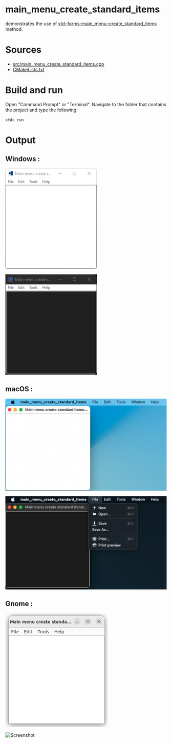 # main_menu_create_standard_items

demonstrates the use of [xtd::forms::main_menu::create_standard_items](https://gammasoft71.github.io/xtd/reference_guides/latest/classxtd_1_1forms_1_1main__menu.html#a6bbc2f6a58ca79e0329f882c3cef77e1) method.

# Sources

* [src/main_menu_create_standard_items.cpp](src/main_menu_create_standard_items.cpp)
* [CMakeLists.txt](CMakeLists.txt)

# Build and run

Open "Command Prompt" or "Terminal". Navigate to the folder that contains the project and type the following:

```shell
xtdc run
```

# Output

## Windows :

![Screenshot](../../../../docs/pictures/examples/main_menu_create_standard_items_w.png)

![Screenshot](../../../../docs/pictures/examples/main_menu_create_standard_items_wd.png)

## macOS :

![Screenshot](../../../../docs/pictures/examples/main_menu_create_standard_items_m.png)

![Screenshot](../../../../docs/pictures/examples/main_menu_create_standard_items_md.png)

## Gnome :

![Screenshot](../../../../docs/pictures/examples/main_menu_create_standard_items_g.png)

![Screenshot](../../../../docs/pictures/examples/main_menu_create_standard_items_gdd.png)
